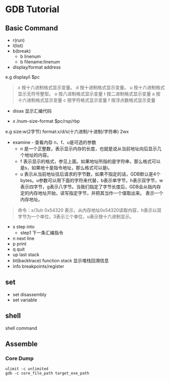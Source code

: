 # GDB Tutorial

## Basic Command

- r(run)
- l(list)
- b(break)
   - b linenum
   - b filename:linenum
- display/format address

e.g display/i $pc

>	x 按十六进制格式显示变量。
	d 按十进制格式显示变量。
	u 按十六进制格式显示无符号整型。
	o 按八进制格式显示变量
	t 按二进制格式显示变量
	a 按十六进制格式显示变量
	c 按字符格式显示变量
	f 按浮点数格式显示变量

- disas 显示汇编代码


- x /num-size-format $pc/rsp/rbp 

e.g size:w(2字节) format:x/d/s(十六进制/十进制/字符串)
            2wx 

- examine - 查看内存
n、f、u是可选的参数
  - n 是一个正整数，表示显示内存的长度，也就是说从当前地址向后显示几个地址的内容。
  - f 表示显示的格式，参见上面。如果地址所指的是字符串，那么格式可以是s，如果地十是指令地址，那么格式可以是i。
  - u 表示从当前地址往后请求的字节数，如果不指定的话，GDB默认是4个bytes。u参数可以用下面的字符来代替，b表示单字节，h表示双字节，w表示四字节，g表示八字节。当我们指定了字节长度后，GDB会从指内存定的内存地址开始，读写指定字节，并把其当作一个值取出来。
表示一个内存地址。

> 命令：x/3uh 0x54320 表示，从内存地址0x54320读取内容，h表示以双字节为一个单位，3表示三个单位，u表示按十六进制显示。

- s 	step into
  - step1 下一条汇编指令
- n 	next line
- p 	print
- q   	quit
- up    last stack
- bt(backtrace)	function stack 显示堆栈回溯信息
- info  breakpoints/register

## set 

-   set disassembly
-   set variable

## shell

shell command

## Assemble

### Core Dump

```shell
ulimit -c unlimited
gdb -c core_file_path target_exe_path
```


